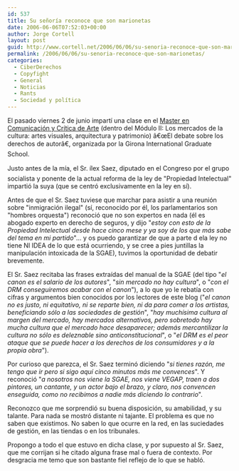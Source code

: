 ```yaml
---
id: 537
title: Su señorí­a reconoce que son marionetas
date: 2006-06-06T07:52:03+00:00
author: Jorge Cortell
layout: post
guid: http://www.cortell.net/2006/06/06/su-senoria-reconoce-que-son-marionetas/
permalink: /2006/06/06/su-senoria-reconoce-que-son-marionetas/
categories:
  - CiberDerechos
  - Copyfight
  - General
  - Noticias
  - Rants
  - Sociedad y polí­tica
---
```

El pasado viernes 2 de junio impartí­ una clase en el [Master en Comunicación y Crí­tica de Arte](http://www.masterartgirona.org/) (dentro del Módulo II: Los mercados de la cultura: artes visuales, arquitectura y patrimonio) â€œEl debate sobre los derechos de autorâ€, organizada por la Girona International Graduate School.

Justo antes de la mí­a, el Sr. ílex Saez, diputado en el Congreso por el grupo socialista y ponente de la actual reforma de la ley de "Propiedad Intelectual" impartió la suya (que se centró exclusivamente en la ley en sí­).

Antes de que el Sr. Saez tuviese que marchar para asistir a una reunión sobre "inmigración ilegal" (sí­, reconocido por él, los parlamentarios son "hombres orquesta") reconoció que no son expertos en nada (él es abogado experto en derecho de seguros, y dijo "_estoy con esto de la Propiedad Intelectual desde hace cinco mese y ya soy de los que más sabe del tema en mi partido_"... y os puedo garantizar de que a parte d ela ley no tiene NI IDEA de lo que está ocurriendo, y se cree a pies juntillas la manipulación intoxicada de la SGAE), tuvimos la oportunidad de debatir brevemente.

El Sr. Saez recitaba las frases extraí­das del manual de la SGAE (del tipo "_el canon es el salario de los autores_", "_sin mercado no hay cultura_", o "_con el DRM conseguiremos acabar con el canon_"), a lo que yo le rebatí­a con cifras y argumentos bien conocidos por los lectores de este blog ("_el canon no es justo, ni equitativo, ni se reparte bien, ni da para comer a los artistas, beneficiando sólo a las sociedades de gestión_", "_hay muchí­sima cultura al margen del mercado, hay mercados alternativos, pero sobretodo hay mucha cultura que el mercado hace desaparecer; además mercantilizar la cultura no sólo es deleznable sino anticonstitucional_", o "_el DRM es el peor ataque que se puede hacer a los derechos de los consumidores y a la propia obra_").

Por curioso que parezca, el Sr. Saez terminó diciendo "_si tienes razón, me tengo que ir pero si sigo aquí­ cinco minutos más me convences_". Y reconoció "_a nosotros nos viene la SGAE, nos viene VEGAP, traen a dos pintores, un cantante, y un actor bajo el brazo, y claro, nos convencen enseguida, como no recibimos a nadie más diciendo lo contrario_".

Reconozco que me sorprendió su buena disposición, su amabilidad, y su talante. Para nada se mostró distante ni tajante. El problema es que no saben que existimos. No saben lo que ocurre en la red, en las suciedades de gestión, en las tiendas o en los tribunales.

Propongo a todo el que estuvo en dicha clase, y por supuesto al Sr. Saez, que me corrijan si he citado alguna frase mal o fuera de contexto. Por desgracia me temo que son bastante fiel reflejo de lo que se habló.